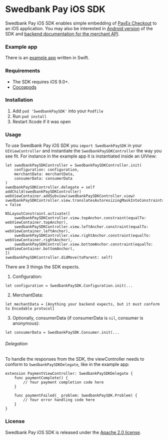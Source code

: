 # Swedbank Pay iOS SDK

Swedbank Pay iOS SDK enables simple embedding of [PayEx Checkout](https://developer.payex.com/xwiki/wiki/developer/view/Main/ecommerce/payex-checkout) to an iOS application. You may also be interested in [Android version](https://github.com/SwedbankPay/swedbank-pay-sdk-android) of the SDK and [backend documentation for the merchant API](https://github.com/SwedbankPay/swedbank-pay-sdk-mobile-example-merchant).

### Example app

There is an [example app](https://github.com/SwedbankPay/swedbank-pay-sdk-ios-example-app) written in Swift.

### Requirements

- The SDK requires iOS 9.0+.
- [Cocoapods](https://guides.cocoapods.org/using/getting-started.html)

### Installation

1. Add `pod 'SwedbankPaySDK'` into your `Podfile`
2. Run `pod install`
3. Restart Xcode if it was open

### Usage

To use Swedbank Pay iOS SDK you `import SwedbankPaySDK` in your `UIViewController` and instantiate the `SwedbankPaySDKController` the way you see fit. For instance in the example app it is instantiated inside an UIView:
```
let swedbankPaySDKController = SwedbankPaySDKController.init(
    configuration: configuration,
    merchantData: merchantData,
    consumerData: consumerData
)
swedbankPaySDKController.delegate = self
addChild(swedbankPaySDKController)
webViewContainer.addSubview(swedbankPaySDKController.view)
swedbankPaySDKController.view.translatesAutoresizingMaskIntoConstraints = false

NSLayoutConstraint.activate([
    swedbankPaySDKController.view.topAnchor.constraint(equalTo: webViewContainer.topAnchor),
    swedbankPaySDKController.view.leftAnchor.constraint(equalTo: webViewContainer.leftAnchor),
    swedbankPaySDKController.view.rightAnchor.constraint(equalTo: webViewContainer.rightAnchor),
    swedbankPaySDKController.view.bottomAnchor.constraint(equalTo: webViewContainer.bottomAnchor),
])
swedbankPaySDKController.didMove(toParent: self)
```

There are 3 things the SDK expects.

1. Configuration:
```
let configuration = SwedbankPaySDK.Configuration.init(...
```
2. MerchantData:
```
let mechantData = [Anything your backend expects, but it must conform to Encodable protocol]
```
3. Optionally, consumerData (if consumerData is `nil`, consumer is anonymous):
```
let consumerData = SwedbankPaySDK.Consumer.init(...
```

###### Delegation

To handle the responses from the SDK, the viewController needs to conform to `SwedbankPaySDKDelegate`, like in the example app:
```
extension PaymentViewController: SwedbankPaySDKDelegate {
    func paymentComplete() {
        // Your payment completion code here
    }

    func paymentFailed(_ problem: SwedbankPaySDK.Problem) {
        // Your error handling code here
    }
}
```

### License

Swedbank Pay iOS SDK is released under the [Apache 2.0 license](LICENSE).
